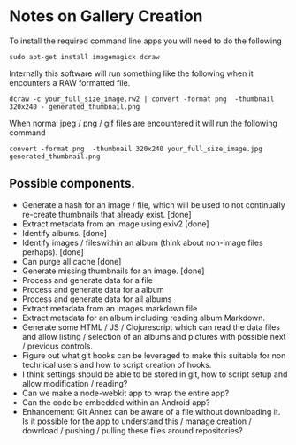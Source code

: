 # Notes on Gallery Creation

To install the required command line apps you will need to do the following

    sudo apt-get install imagemagick dcraw

Internally this software will run something like the following when it encounters a RAW formatted file.

    dcraw -c your_full_size_image.rw2 | convert -format png  -thumbnail 320x240 - generated_thumbnail.png

When normal jpeg / png / gif files are encountered it will run the following command

    convert -format png  -thumbnail 320x240 your_full_size_image.jpg generated_thumbnail.png

## Possible components.

 * Generate a hash for an image / file, which will be used to not continually re-create thumbnails that already exist. [done]
 * Extract metadata from an image using exiv2 [done]
 * Identify albums. [done]
 * Identify images / fileswithin an album (think about non-image files perhaps). [done]
 * Can purge all cache [done]
 * Generate missing thumbnails for an image. [done]
 * Process and generate data for a file
 * Process and generate data for a album
 * Process and generate data for all albums
 * Extract metadata from an images markdown file
 * Extract metadata for an album including reading album Markdown.
 * Generate some HTML / JS / Clojurescript which can read the data files and allow listing / selection of an albums and pictures with possible next / previous controls.
 * Figure out what git hooks can be leveraged to make this suitable for non technical users and how to script creation of hooks.
 * I think settings should be able to be stored in git, how to script setup and allow modification / reading?
 * Can we make a node-webkit app to wrap the entire app?
 * Can the code be embedded within an Android app?
 * Enhancement: Git Annex can be aware of a file without downloading it. Is it possible for the app to understand this / manage creation / download / pushing / pulling these files around repositories?
